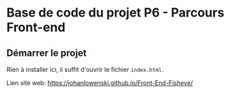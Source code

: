 # Base de code du projet P6 - Parcours Front-end

## Démarrer le projet

Rien à installer ici, il suffit d'ouvrir le fichier `index.html`.

Lien site web: https://johanlowenski.github.io/Front-End-Fisheye/
